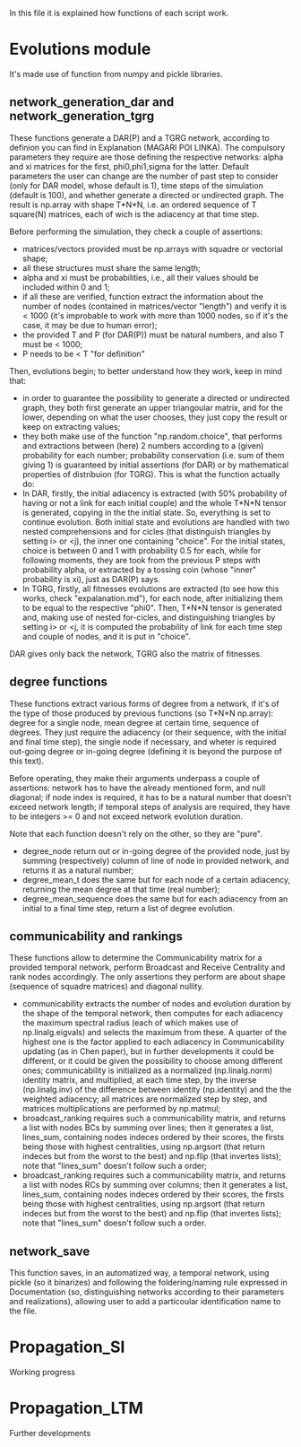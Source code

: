 In this file it is explained how functions of each script work.

# Evolutions module
It's made use of function from numpy and pickle libraries.

## network_generation_dar and network_generation_tgrg
These functions generate a DAR(P) and a TGRG network, according to definion you can find in Explanation (MAGARI POI LINKA).
The compulsory parameters they require are those defining the respective networks: alpha and xi matrices for the first, phi0,phi1,sigma for the latter. Default parameters the user can change are the number of past step to consider (only for DAR model, whose default is 1), time steps of the simulation (default is 100), and whether generate a directed or undirected graph.
The result is np.array with shape T\*N\*N, i.e. an ordered sequence of T square(N) matrices, each of wich is the adiacency at that time step.

Before performing the simulation, they check a couple of assertions: 
* matrices/vectors provided must be np.arrays with squadre or vectorial shape; 
* all these structures must share the same length;
* alpha and xi must be probabilities, i.e., all their values should be included within 0 and 1; 
* if all these are verified, function extract the information about the number of nodes (contained in matrices/vector "length") and verify it is < 1000 (it's improbable to work with more than 1000 nodes, so  if it's the case, it may be due to human error); 
* the provided T and P (for DAR(P)) must be natural numbers, and also T must be < 1000;
* P needs to be < T "for definition"

Then, evolutions begin; to better understand how they work, keep in mind that:
* in order to guarantee the possibility to generate a directed or undirected graph, they both first generate an upper triangoular matrix, and for the lower, depending on what the user chooses, they just copy the result or keep on extracting values;
* they both make use of the function "np.random.choice", that performs and extractions between (here) 2 numbers according to a (given) probability for each number; probability conservation (i.e. sum of them giving 1) is guaranteed by initial assertions (for DAR) or by mathematical properties of distribuion (for TGRG).
This is what the function actually do:
* In DAR, firstly, the initial adiacency is extracted (with 50% probability of having or not a link for each initial couple) and the whole T\*N\*N tensor is generated, copying in the the initial state. So, everything is set to continue evolution. Both initial state and evolutions are handled with two nested comprehensions and for cicles (that distinguish triangles by setting i> or <j), the inner one containing "choice". For the initial states, choice is between 0 and 1 with probability 0.5 for each, while for following moments, they are took from the previous P steps with probability alpha, or extracted by a tossing coin (whose "inner" probability is xi), just as DAR(P) says.
* In TGRG, firstly, all fitnesses evolutions are extracted (to see how this works, check "expalanation.md"), for each node, after initializing them to be equal to the respective "phi0". Then, T\*N\*N tensor is generated and, making use of nested for-cicles, and distinguishing triangles by setting i> or <j, it is computed the probability of link for each time step and couple of nodes, and it is put in "choice".

DAR gives only back the network, TGRG also the matrix of fitnesses.

## degree functions
These functions extract various forms of degree from a network, if it's of the type of those produced by previous functions (so T\*N\*N np.array): degree for a single node, mean degree at certain time, sequence of degrees. They just require the adiacency (or their sequence, with the initial and final time step), the single node if necessary, and wheter is required out-going degree or in-going degree (defining it is beyond the purpose of this text).

Before operating, they make their arguments underpass a couple of assertions: network has to have the already mentioned form, and null diagonal; if node index is required, it has to be a natural number that doesn't exceed network length; if temporal steps of analysis are required, they have to be integers >= 0 and not exceed network evolution duration.

Note that each function doesn't rely on the other, so they are "pure".

* degree_node return out or in-going degree of the provided node, just by summing (respectively) column of line of node in provided network, and returns it as a natural number;
* degree_mean_t does the same but for each node of a certain adiacency, returning the mean degree at that time (real number);
* degree_mean_sequence does the same but for each adiacency from an initial to a final time step, return a list of degree evolution.

## communicability and rankings
These functions allow to determine the Communicability matrix for a provided temporal network, perform Broadcast and Receive Centrality and rank nodes accordingly.
The only assertions they perform are about shape (sequence of squadre matrices) and diagonal nullity.

* communicability extracts the number of nodes and evolution duration by the shape of the temporal network, then computes for each adiacency the maximum spectral radius (each of which makes use of np.linalg.eigvals) and selects the maximum from these. A quarter of the highest one is the factor applied to each adiacency in Communicability updating (as in Chen paper), but in further developments it could be different, or it could be given the possibility to choose among different ones; communicability is initialized as a normalized (np.linalg.norm) identity matrix, and multiplied, at each time step, by the inverse (np.linalg.inv) of the difference between identity (np.identity) and the the weighted adiacency; all matrices are normalized step by step, and matrices multiplications are performed by np.matmul;
* broadcast_ranking requires such a communicability matrix, and returns a list with nodes BCs by summing over lines; then it generates a list, lines_sum, containing nodes indeces ordered by their scores, the firsts being those with highest centralities, using np.argsort (that return indeces but from the worst to the best) and np.flip (that invertes lists); note that "lines_sum" doesn't follow such a order;
* broadcast_ranking requires such a communicability matrix, and returns a list with nodes RCs by summing over columns; then it generates a list, lines_sum, containing nodes indeces ordered by their scores, the firsts being those with highest centralities, using np.argsort (that return indeces but from the worst to the best) and np.flip (that invertes lists); note that "lines_sum" doesn't follow such a order.

## network_save
This function saves, in an automatized way, a temporal network, using pickle (so it binarizes) and following the foldering/naming rule expressed in Documentation (so, distinguishing networks according to their parameters and realizations), allowing user to add a particoular identification name to the file.

# Propagation_SI
Working progress

# Propagation_LTM
Further developments
